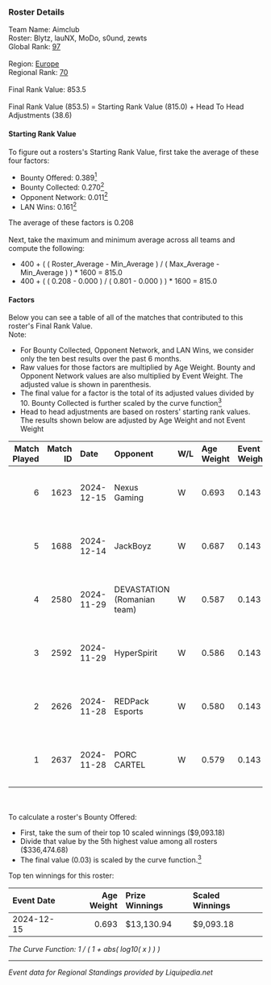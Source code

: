 ### Roster Details<br />
Team Name: Aimclub<br />
Roster: Blytz, lauNX, MoDo, s0und, zewts<br />
Global Rank: [97](../standings_global.md)<br />
<br />
Region: [Europe]( ../standings_europe.md)<br />
Regional Rank: [70]( ../standings_europe.md)<br />
<br />
Final Rank Value:  853.5<br />
<br />
Final Rank Value (853.5) = Starting Rank Value (815.0) + Head To Head Adjustments (38.6)<br />

#### Starting Rank Value<br />
To figure out a rosters's Starting Rank Value, first take the average of these four factors:<br />
- Bounty Offered: 0.389[<sup>1</sup>](#table2)
- Bounty Collected: 0.270[<sup>2</sup>](#table1)
- Opponent Network: 0.011[<sup>2</sup>](#table1)
- LAN Wins: 0.161[<sup>2</sup>](#table1)

The average of these factors is 0.208<br />
<br />
Next, take the maximum and minimum average across all teams and compute the following:<br />
- 400 + ( ( Roster_Average - Min_Average ) / ( Max_Average - Min_Average ) ) * 1600 = 815.0
- 400 + ( ( 0.208 - 0.000 ) / ( 0.801 - 0.000 ) ) * 1600 = 815.0


#### Factors<br />
Below you can see a table of all of the matches that contributed to this roster's Final Rank Value.<br />
Note:<br />

- For Bounty Collected, Opponent Network, and LAN Wins, we consider only the ten best results over the past 6 months.
- Raw values for those factors are multiplied by Age Weight. Bounty and Opponent Network values are also multiplied by Event Weight. The adjusted value is shown in parenthesis.
- The final value for a factor is the total of its adjusted values divided by 10. Bounty Collected is further scaled by the curve function[<sup>3</sup>](#curveFunction)
- Head to head adjustments are based on rosters' starting rank values. The results shown below are adjusted by Age Weight and not Event Weight
<span id="table1"></span><br />


| Match Played | Match ID | Date       | Opponent                    | W/L | Age Weight | Event Weight | Bounty Collected | Opponent Network | LAN Wins  | H2H Adj. | Roster                           |
| -: | -: | :- | :- | :- | :- | :- | :- | :- | :- | -: | :- |
|            6 |     1623 | 2024-12-15 | Nexus Gaming                | W   | 0.693      | 0.143        | 0.186 (0.018)    | 0.808 (0.080)    | 1 (0.693) |    16.67 | Blytz, lauNX, MoDo, s0und, zewts |
|            5 |     1688 | 2024-12-14 | JackBoyz                    | W   | 0.687      | 0.143        | 0.008 (0.001)    | 0.056 (0.005)    | 1 (0.687) |     5.79 | Blytz, lauNX, MoDo, s0und, zewts |
|            4 |     2580 | 2024-11-29 | DEVASTATION (Romanian team) | W   | 0.587      | 0.143        | 0.003 (0.000)    | 0.082 (0.007)    | 0 (0.000) |     4.93 | Blytz, lauNX, MoDo, s0und, zewts |
|            3 |     2592 | 2024-11-29 | HyperSpirit                 | W   | 0.586      | 0.143        | 0.000 (0.000)    | 0.088 (0.007)    | 0 (0.000) |     2.73 | Blytz, lauNX, MoDo, s0und, zewts |
|            2 |     2626 | 2024-11-28 | REDPack Esports             | W   | 0.580      | 0.143        | 0.001 (0.000)    | 0.085 (0.007)    | 0 (0.000) |     4.26 | Blytz, lauNX, MoDo, s0und, zewts |
|            1 |     2637 | 2024-11-28 | PORC CARTEL                 | W   | 0.579      | 0.143        | 0.001 (0.000)    | 0.029 (0.002)    | 0 (0.000) |     4.19 | Blytz, lauNX, MoDo, s0und, zewts |

<br />
<span id="table2"></span><br />
To calculate a roster's Bounty Offered:<br />

- First, take the sum of their top 10 scaled winnings ($9,093.18)
- Divide that value by the 5th highest value among all rosters ($336,474.68)
- The final value (0.03) is scaled by the curve function.[<sup>3</sup>](#curveFunction)

Top ten winnings for this roster:<br />

| Event Date | Age Weight | Prize Winnings | Scaled Winnings |
| :- | -: | :- | :- |
| 2024-12-15 |      0.693 | $13,130.94     | $9,093.18       |


<span id="curveFunction"></span>_The Curve Function: 1 / ( 1 + abs( log10( x ) ) )_<br />

---
_Event data for Regional Standings provided by Liquipedia.net_<br />
